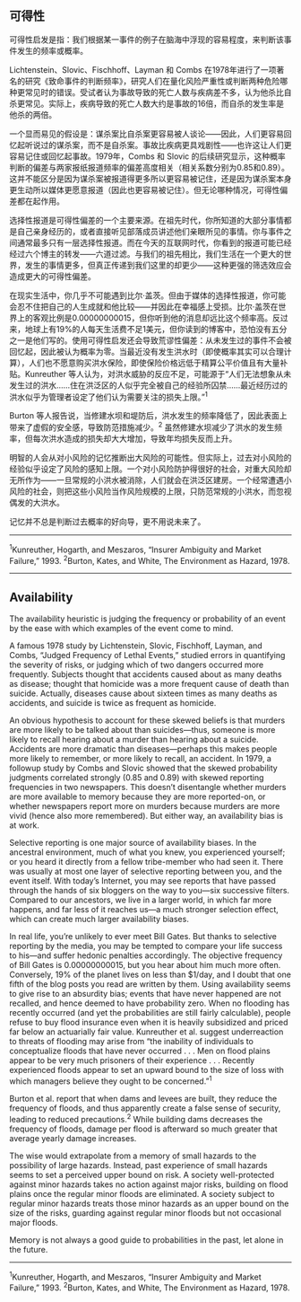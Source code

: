 ## 可得性

可得性启发是指：我们根据某一事件的例子在脑海中浮现的容易程度，来判断该事件发生的频率或概率。

Lichtenstein、Slovic、Fischhoff、Layman 和 Combs 在1978年进行了一项著名的研究《致命事件的判断频率》，研究人们在量化风险严重性或判断两种危险哪种更常见时的错误。受试者认为事故导致的死亡人数与疾病差不多，认为他杀比自杀更常见。实际上，疾病导致的死亡人数大约是事故的16倍，而自杀的发生率是他杀的两倍。

一个显而易见的假设是：谋杀案比自杀案更容易被人谈论——因此，人们更容易回忆起听说过的谋杀案，而不是自杀案。事故比疾病更具戏剧性——也许这让人们更容易记住或回忆起事故。1979年，Combs 和 Slovic 的后续研究显示，这种概率判断的偏差与两家报纸报道频率的偏差高度相关（相关系数分别为0.85和0.89）。这并不能区分是因为谋杀案被报道得更多所以更容易被记住，还是因为谋杀案本身更生动所以媒体更愿意报道（因此也更容易被记住）。但无论哪种情况，可得性偏差都在起作用。

选择性报道是可得性偏差的一个主要来源。在祖先时代，你所知道的大部分事情都是自己亲身经历的，或者直接听见部落成员讲述他们亲眼所见的事情。你与事件之间通常最多只有一层选择性报道。而在今天的互联网时代，你看到的报道可能已经经过六个博主的转发——六道过滤。与我们的祖先相比，我们生活在一个更大的世界，发生的事情更多，但真正传递到我们这里的却更少——这种更强的筛选效应会造成更大的可得性偏差。

在现实生活中，你几乎不可能遇到比尔·盖茨。但由于媒体的选择性报道，你可能会忍不住把自己的人生成就和他比较——并因此在幸福感上受损。比尔·盖茨在世界上的客观比例是0.00000000015，但你听到他的消息却远比这个频率高。反过来，地球上有19%的人每天生活费不足1美元，但你读到的博客中，恐怕没有五分之一是他们写的。使用可得性启发还会导致荒谬性偏差：从未发生过的事件不会被回忆起，因此被认为概率为零。当最近没有发生洪水时（即使概率其实可以合理计算），人们也不愿意购买洪水保险，即使保险价格远低于精算公平价值且有大量补贴。Kunreuther 等人认为，对洪水威胁的反应不足，可能源于“人们无法想象从未发生过的洪水……住在洪泛区的人似乎完全被自己的经验所囚禁……最近经历过的洪水似乎为管理者设定了他们认为需要关注的损失上限。”<sup>1</sup>

Burton 等人报告说，当修建水坝和堤防后，洪水发生的频率降低了，因此表面上带来了虚假的安全感，导致防范措施减少。<sup>2</sup> 虽然修建水坝减少了洪水的发生频率，但每次洪水造成的损失却大大增加，导致年均损失反而上升。

明智的人会从对小风险的记忆推断出大风险的可能性。但实际上，过去对小风险的经验似乎设定了风险的感知上限。一个对小风险防护得很好的社会，对重大风险却无所作为——一旦常规的小洪水被消除，人们就会在洪泛区建房。一个经常遭遇小风险的社会，则把这些小风险当作风险规模的上限，只防范常规的小洪水，而忽视偶发的大洪水。

记忆并不总是判断过去概率的好向导，更不用说未来了。

---

<sup>1</sup>Kunreuther, Hogarth, and Meszaros, “Insurer Ambiguity and Market Failure,” 1993.
<sup>2</sup>Burton, Kates, and White, The Environment as Hazard, 1978.

---

## Availability

The availability heuristic is judging the frequency or probability of an event by the ease with which examples of the event come to mind.

A famous 1978 study by Lichtenstein, Slovic, Fischhoff, Layman, and Combs, “Judged Frequency of Lethal Events,” studied errors in quantifying the severity of risks, or judging which of two dangers occurred more frequently. Subjects thought that accidents caused about as many deaths as disease; thought that homicide was a more frequent cause of death than suicide. Actually, diseases cause about sixteen times as many deaths as accidents, and suicide is twice as frequent as homicide.

An obvious hypothesis to account for these skewed beliefs is that murders are more likely to be talked about than suicides—thus, someone is more likely to recall hearing about a murder than hearing about a suicide. Accidents are more dramatic than diseases—perhaps this makes people more likely to remember, or more likely to recall, an accident. In 1979, a followup study by Combs and Slovic showed that the skewed probability judgments correlated strongly (0.85 and 0.89) with skewed reporting frequencies in two newspapers. This doesn’t disentangle whether murders are more available to memory because they are more reported-on, or whether newspapers report more on murders because murders are more vivid (hence also more remembered). But either way, an availability bias is at work.

Selective reporting is one major source of availability biases. In the ancestral environment, much of what you knew, you experienced yourself; or you heard it directly from a fellow tribe-member who had seen it. There was usually at most one layer of selective reporting between you, and the event itself. With today’s Internet, you may see reports that have passed through the hands of six bloggers on the way to you—six successive filters. Compared to our ancestors, we live in a larger world, in which far more happens, and far less of it reaches us—a much stronger selection effect, which can create much larger availability biases.

In real life, you’re unlikely to ever meet Bill Gates. But thanks to selective reporting by the media, you may be tempted to compare your life success to his—and suffer hedonic penalties accordingly. The objective frequency of Bill Gates is 0.00000000015, but you hear about him much more often. Conversely, 19% of the planet lives on less than $1/day, and I doubt that one fifth of the blog posts you read are written by them. Using availability seems to give rise to an absurdity bias; events that have never happened are not recalled, and hence deemed to have probability zero. When no flooding has recently occurred (and yet the probabilities are still fairly calculable), people refuse to buy flood insurance even when it is heavily subsidized and priced far below an actuarially fair value. Kunreuther et al. suggest underreaction to threats of flooding may arise from “the inability of individuals to conceptualize floods that have never occurred . . . Men on flood plains appear to be very much prisoners of their experience . . . Recently experienced floods appear to set an upward bound to the size of loss with which managers believe they ought to be concerned.”<sup>1</sup>

Burton et al. report that when dams and levees are built, they reduce the frequency of floods, and thus apparently create a false sense of security, leading to reduced precautions.<sup>2</sup> While building dams decreases the frequency of floods, damage per flood is afterward so much greater that average yearly damage increases.

The wise would extrapolate from a memory of small hazards to the possibility of large hazards. Instead, past experience of small hazards seems to set a perceived upper bound on risk. A society well-protected against minor hazards takes no action against major risks, building on flood plains once the regular minor floods are eliminated. A society subject to regular minor hazards treats those minor hazards as an upper bound on the size of the risks, guarding against regular minor floods but not occasional major floods.

Memory is not always a good guide to probabilities in the past, let alone in the future.

---

<sup>1</sup>Kunreuther, Hogarth, and Meszaros, “Insurer Ambiguity and Market Failure,” 1993.
<sup>2</sup>Burton, Kates, and White, The Environment as Hazard, 1978.
